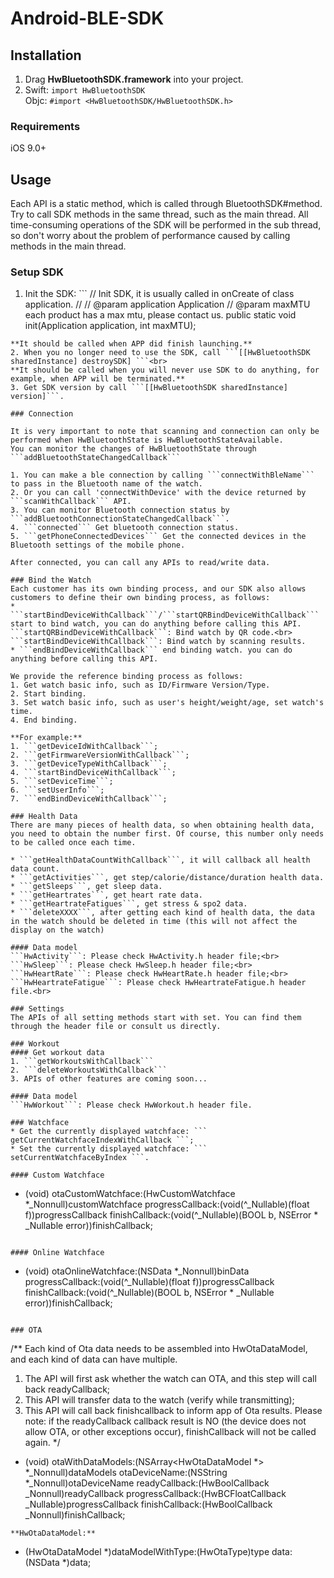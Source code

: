 # Android-BLE-SDK

## Installation
1. Drag **HwBluetoothSDK.framework** into your project.
2. Swift: ```import HwBluetoothSDK```<br>
   Objc: ``` #import <HwBluetoothSDK/HwBluetoothSDK.h> ```

### Requirements
iOS 9.0+

## Usage
Each API is a static method, which is called through BluetoothSDK#method. Try to call SDK methods in the same thread, such as the main thread. All time-consuming operations of the SDK will be performed in the sub thread, so don't worry about the problem of performance caused by calling methods in the main thread.
### Setup SDK
1. Init the SDK: ```
    // Init SDK, it is usually called in onCreate of class application.
    //
    // @param application Application
    // @param maxMTU each product has a max mtu, please contact us.
    public static void init(Application application, int maxMTU);
 ```<br>
**It should be called when APP did finish launching.**
2. When you no longer need to use the SDK, call ```[[HwBluetoothSDK sharedInstance] destroySDK] ```<br>
**It should be called when you will never use SDK to do anything, for example, when APP will be terminated.**
3. Get SDK version by call ```[[HwBluetoothSDK sharedInstance] version]```.

### Connection

It is very important to note that scanning and connection can only be performed when HwBluetoothState is HwBluetoothStateAvailable.
You can monitor the changes of HwBluetoothState through ```addBluetoothStateChangedCallback```

1. You can make a ble connection by calling ```connectWithBleName``` to pass in the Bluetooth name of the watch.
2. Or you can call 'connectWithDevice' with the device returned by ```scanWithCallback``` API.
3. You can monitor Bluetooth connection status by ```addBluetoothConnectionStateChangedCallback```.
4. ```connected``` Get bluetooth connection status.
5. ```getPhoneConnectedDevices``` Get the connected devices in the Bluetooth settings of the mobile phone.

After connected, you can call any APIs to read/write data.

### Bind the Watch
Each customer has its own binding process, and our SDK also allows customers to define their own binding process, as follows:
* ```startBindDeviceWithCallback```/```startQRBindDeviceWithCallback``` start to bind watch, you can do anything before calling this API.
```startQRBindDeviceWithCallback```: Bind watch by QR code.<br>
```startBindDeviceWithCallback```: Bind watch by scanning results.
* ```endBindDeviceWithCallback``` end binding watch. you can do anything before calling this API.

We provide the reference binding process as follows:
1. Get watch basic info, such as ID/Firmware Version/Type.
2. Start binding.
3. Set watch basic info, such as user's height/weight/age, set watch's time.
4. End binding.

**For example:**
1. ```getDeviceIdWithCallback```;
2. ```getFirmwareVersionWithCallback```;
3. ```getDeviceTypeWithCallback```;
4. ```startBindDeviceWithCallback```;
5. ```setDeviceTime```;
6. ```setUserInfo```;
7. ```endBindDeviceWithCallback```;

### Health Data
There are many pieces of health data, so when obtaining health data, you need to obtain the number first. Of course, this number only needs to be called once each time.

* ```getHealthDataCountWithCallback```, it will callback all health data count.
* ```getActivities```, get step/calorie/distance/duration health data.
* ```getSleeps```, get sleep data.
* ```getHeartrates```, get heart rate data.
* ```getHeartrateFatigues```, get stress & spo2 data.
* ```deleteXXXX```, after getting each kind of health data, the data in the watch should be deleted in time (this will not affect the display on the watch)

#### Data model
```HwActivity```: Please check HwActivity.h header file;<br>
```HwSleep```: Please check HwSleep.h header file;<br>
```HwHeartRate```: Please check HwHeartRate.h header file;<br>
```HwHeartrateFatigue```: Please check HwHeartrateFatigue.h header file.<br>

### Settings
The APIs of all setting methods start with set. You can find them through the header file or consult us directly.

### Workout
#### Get workout data
1. ```getWorkoutsWithCallback```
2. ```deleteWorkoutsWithCallback```
3. APIs of other features are coming soon...

#### Data model
```HwWorkout```: Please check HwWorkout.h header file.

### Watchface
* Get the currently displayed watchface: ``` getCurrentWatchfaceIndexWithCallback ```;
* Set the currently displayed watchface: ``` setCurrentWatchfaceByIndex ```.

#### Custom Watchface
```
- (void) otaCustomWatchface:(HwCustomWatchface *_Nonnull)customWatchface
           progressCallback:(void(^_Nullable)(float f))progressCallback
             finishCallback:(void(^_Nullable)(BOOL b, NSError * _Nullable error))finishCallback;
```

#### Online Watchface
```
- (void) otaOnlineWatchface:(NSData *_Nonnull)binData
           progressCallback:(void(^_Nullable)(float f))progressCallback
             finishCallback:(void(^_Nullable)(BOOL b, NSError * _Nullable error))finishCallback;
```

### OTA
```
/**
 Each kind of Ota data needs to be assembled into HwOtaDataModel, and each kind of data can have multiple.
 1. The API will first ask whether the watch can OTA, and this step will call back readyCallback;
 2. This API will transfer data to the watch (verify while transmitting);
 3. This API will call back finishcallback to inform app of Ota results.
 Please note: if the readyCallback callback result is NO (the device does not allow OTA, or other exceptions occur), finishCallback will not be called again.
 */
- (void) otaWithDataModels:(NSArray<HwOtaDataModel *> *_Nonnull)dataModels
             otaDeviceName:(NSString *_Nonnull)otaDeviceName
             readyCallback:(HwBoolCallback _Nonnull)readyCallback
          progressCallback:(HwBCFloatCallback _Nullable)progressCallback
            finishCallback:(HwBoolCallback _Nonnull)finishCallback;
```
**HwOtaDataModel:**
```
+ (HwOtaDataModel *)dataModelWithType:(HwOtaType)type
                                 data:(NSData *)data;
```
